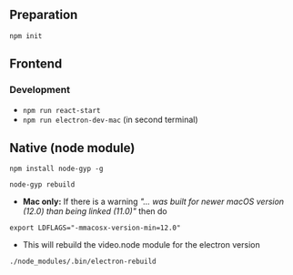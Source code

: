 ## Preparation
```
npm init
```
## Frontend

### Development
* ```npm run react-start```
* ```npm run electron-dev-mac``` (in second terminal)

## Native (node module)
```
npm install node-gyp -g
```
```
node-gyp rebuild
```
* **Mac only:** If there is a warning *"... was built for newer macOS version (12.0) than being linked (11.0)"* then do
```
export LDFLAGS="-mmacosx-version-min=12.0"
```
* This will rebuild the video.node module for the electron version
```
./node_modules/.bin/electron-rebuild
```
